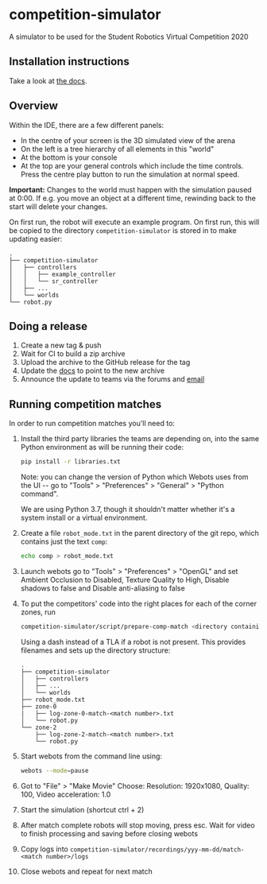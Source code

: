 # competition-simulator

A simulator to be used for the Student Robotics Virtual Competition 2020

## Installation instructions

Take a look at [the docs](https://studentrobotics.org/docs/competition-simulator/#installation).

## Overview

Within the IDE, there are a few different panels:

- In the centre of your screen is the 3D simulated view of the arena
- On the left is a tree hierarchy of all elements in this "world"
- At the bottom is your console
- At the top are your general controls which include the time controls. Press the centre play button to run the simulation at normal speed.

**Important:** Changes to the world must happen with the simulation paused at 0:00. If e.g. you move an object at a different time, rewinding back to the start will delete your changes.

On first run, the robot will execute an example program. On first run, this will be copied to the directory `competition-simulator` is stored in to make updating easier:

``` plain
.
├── competition-simulator
│   ├── controllers
│   │   ├── example_controller
│   │   └── sr_controller
│   ├── ...
│   └── worlds
└── robot.py
```

## Doing a release

1. Create a new tag & push
2. Wait for CI to build a zip archive
3. Upload the archive to the GitHub release for the tag
4. Update the [docs](https://github.com/srobo/docs) to point to the new archive
5. Announce the update to teams via the forums and [email](https://github.com/srobo/team-emails)

## Running competition matches

In order to run competition matches you'll need to:

1. Install the third party libraries the teams are depending on, into the same
   Python environment as will be running their code:

    ``` bash
    pip install -r libraries.txt
    ```

   Note: you can change the version of Python which Webots uses from the UI --
   go to "Tools" > "Preferences" > "General" > "Python command".

   We are using Python 3.7, though it shouldn't matter whether it's a system
   install or a virtual environment.

2. Create a file `robot_mode.txt` in the parent directory of the git repo, which
   contains just the text `comp`:

    ``` bash
    echo comp > robot_mode.txt
    ```

3. Launch webots go to "Tools" > "Preferences" > "OpenGL" and set Ambient Occlusion to Disabled, Texture Quality to High, Disable shadows to false and Disable anti-aliasing to false

4. To put the competitors' code into the right places for each of the corner zones, run

    ```bash
    competition-simulator/script/prepare-comp-match <directory containing team code> <match number> <Zone 0 TLA> <Zone 1 TLA> <Zone 2 TLA> <Zone 3 TLA>
    ```

    Using a dash instead of a TLA if a robot is not present. This provides filenames and sets up the directory structure:

    ``` plain
    .
    ├── competition-simulator
    │   ├── controllers
    │   ├── ...
    │   └── worlds
    ├── robot_mode.txt
    ├── zone-0
    |   ├── log-zone-0-match-<match number>.txt
    │   └── robot.py
    └── zone-2
        ├── log-zone-2-match-<match number>.txt
        └── robot.py
    ```

5. Start webots from the command line using:

    ```bash
    webots --mode=pause
    ```
6. Got to "File" > "Make Movie"
   Choose: Resolution: 1920x1080, Quality: 100, Video acceleration: 1.0

7. Start the simulation (shortcut ctrl + 2)

8. After match complete robots will stop moving, press esc.
   Wait for video to finish processing and saving before closing webots

9. Copy logs into `competition-simulator/recordings/yyy-mm-dd/match-<match number>/logs`

10. Close webots and repeat for next match
